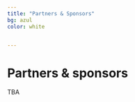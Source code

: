 ```yaml
---
title: "Partners & Sponsors"
bg: azul
color: white


---
```


# Partners & sponsors

TBA
<!--
<a href="http://ibro.info/">![test image size](/img/sponsors/ibro.jpg?style=centerme){:class="img-responsive" height="80%" width="80%" align="center"}</a>

<a href="https://icm.edu.pl/en/interdisciplinary-centre-for-mathematical-and-computational-modelling">![test image size](/img/sponsors/icm.png?style=centerme){:class="img-responsive" height="80%" width="80%" align="center"}</a>

<a href="https://www.fuw.edu.pl/faculty-of-physics-home.html">![test image size](/img/sponsors/logo_FUW.jpg?style=centerme){:class="img-responsive" height="80%" width="80%" align="center"}</a>

<a href="http://www.biol.uw.edu.pl/en/">![test image size](/img/sponsors/wb-uw.png?style=centerme){:class="img-responsive" height="80%" width="80%" align="center"}</a> -->
